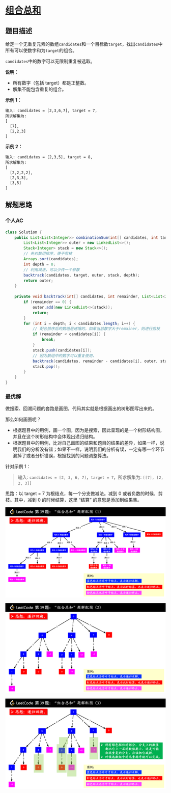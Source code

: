 # [组合总和](https://leetcode-cn.com/problems/combination-sum/)

## 题目描述

给定一个无重复元素的数组`candidates`和一个目标数`target`，找出`candidates`中所有可以使数字和为`target`的组合。

`candidates`中的数字可以无限制重复被选取。

**说明：**

- 所有数字（包括 target）都是正整数。
- 解集不能包含重复的组合。 

**示例 1：**

```
输入: candidates = [2,3,6,7], target = 7,
所求解集为:
[
  [7],
  [2,2,3]
]
```

**示例 2：**

```
输入: candidates = [2,3,5], target = 8,
所求解集为:
[
  [2,2,2,2],
  [2,3,3],
  [3,5]
]
```

## 解题思路

### 个人AC

```java
class Solution {
    public List<List<Integer>> combinationSum(int[] candidates, int target) {
        List<List<Integer>> outer = new LinkedList<>();
        Stack<Integer> stack = new Stack<>();
        // 先对数组排序，便于剪枝
        Arrays.sort(candidates);
        int depth = 0;
        // 利用减法，可以少传一个参数
        backtrack(candidates, target, outer, stack, depth);
        return outer;
    }
    
    private void backtrack(int[] candidates, int remainder, List<List<Integer>> outer, Stack<Integer> stack, int depth) {
        if (remainder == 0) {
            outer.add(new LinkedList<>(stack));
            return;
        }
        for (int i = depth; i < candidates.length; i++) {
            // 配合排序后的数组是递增的，如果当前数字大于remainer，则进行剪枝
            if (remainder < candidates[i]) {
                break;
            }
            stack.push(candidates[i]);
            // 因为数组中的数字可以重复使用，
            backtrack(candidates, remainder - candidates[i], outer, stack, i);
            stack.pop();
        }
    }
}
```

### 最优解

做搜索、回溯问题的套路是画图，代码其实就是根据画出的树形图写出来的。

那么如何画图呢？

- 根据题目中的用例，画一个图，因为是搜索，因此呈现的是一个树形结构图，并且在这个树形结构中会体现出递归结构。
- 根据题目中的用例，比对自己画图的结果和题目的结果的差异，如果一样，说明我们的分析没有错；如果不一样，说明我们的分析有误，一定有哪一个环节漏掉了或者分析错误，根据找到的问题调整算法。

针对示例 1：

> 输入: `candidates = [2, 3, 6, 7]`，`target = 7`，所求解集为: `[[7], [2, 2, 3]]`

思路：以 target = 7 为根结点，每一个分支做减法。减到 0 或者负数的时候，剪枝。其中，减到 0 的时候结算，这里 “结算” 的意思是添加到结果集。

![39-1.png](assets/fe32ae9cee9ec8e2545d038d80a8da70d809eed01c153c6f0076801baab5010d-39-1.png)

![39-2.png](assets/6e40e8001540f336dacbef4baa7710f31ca00a31ad286b7aa4109a13657d8960-39-2.png)

![39-3.png](assets/ade93b4f0678b2b1385ad1362ff426ce0a5a800a5b0ae07dfb65f58677374559-39-3.png)